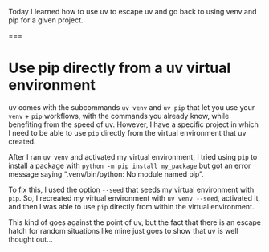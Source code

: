 Today I learned how to use uv to escape uv and go back to using venv and pip for a given project.

===


# Use pip directly from a uv virtual environment

uv comes with the subcommands `uv venv` and `uv pip` that let you use your `venv` + `pip` workflows, with the commands you already know, while benefiting from the speed of uv.
However, I have a specific project in which I need to be able to use `pip` directly from the virtual environment that uv created.

After I ran `uv venv` and activated my virtual environment, I tried using `pip` to install a package with `python -m pip install my_package` but got an error message saying “.venv/bin/python: No module named pip”.

To fix this, I used the option `--seed` that seeds my virtual environment with `pip`.
So, I recreated my virtual environment with `uv venv --seed`, activated it, and then I was able to use `pip` directly from within the virtual environment.

This kind of goes against the point of uv, but the fact that there is an escape hatch for random situations like mine just goes to show that uv is well thought out...
